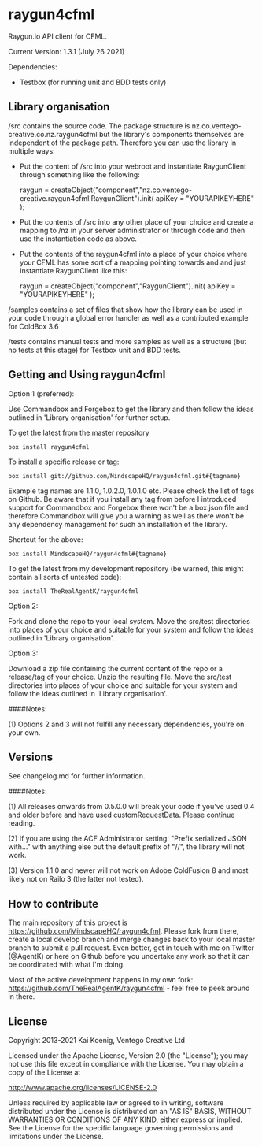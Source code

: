 raygun4cfml
===========

Raygun.io API client for CFML.

Current Version: 1.3.1 (July 26 2021)

Dependencies: 

- Testbox (for running unit and BDD tests only)

## Library organisation

/src contains the source code. The package structure is nz.co.ventego-creative.co.nz.raygun4cfml but the library's components themselves are independent of the package path. Therefore you can use the library in multiple ways:

- Put the content of /src into your webroot and instantiate RaygunClient through something like the following:

    raygun = createObject("component","nz.co.ventego-creative.raygun4cfml.RaygunClient").init(
        apiKey = "YOURAPIKEYHERE"
    );

- Put the contents of /src into any other place of your choice and create a mapping to /nz in your server administrator or through code and then use the instantiation code as above.

- Put the contents of the raygun4cfml into a place of your choice where your CFML has some sort of a mapping pointing towards and and just instantiate RaygunClient like this:

    raygun = createObject("component","RaygunClient").init(
        apiKey = "YOURAPIKEYHERE"
    );
    
/samples contains a set of files that show how the library can be used in your code through a global error handler as well as a contributed example for ColdBox 3.6

/tests contains manual tests and more samples as well as a structure (but no tests at this stage) for Testbox unit and BDD tests.

## Getting and Using raygun4cfml

Option 1 (preferred):

Use Commandbox and Forgebox to get the library and then follow the ideas outlined in 'Library organisation' for further setup.

To get the latest from the master repository

    box install raygun4cfml 

To install a specific release or tag: 
    
    box install git://github.com/MindscapeHQ/raygun4cfml.git#{tagname}
    
Example tag names are 1.1.0, 1.0.2.0, 1.0.1.0 etc. Please check the list of tags on Github. Be aware that if you install any tag from before I introduced support for Commandbox and Forgebox there won't be a box.json file and therefore Commandbox will give you a warning as well as there won't be any dependency management for such an installation of the library.
    
Shortcut for the above:
 
    box install MindscapeHQ/raygun4cfml#{tagname}
    
To get the latest from my development repository (be warned, this might contain all sorts of untested code):
  
    box install TheRealAgentK/raygun4cfml

Option 2:

Fork and clone the repo to your local system. Move the src/test directories into places of your choice and suitable for your system and follow the ideas outlined in 'Library organisation'.

Option 3:

Download a zip file containing the current content of the repo or a release/tag of your choice. Unzip the resulting file. Move the src/test directories into places of your choice and suitable for your system and follow the ideas outlined in 'Library organisation'.

####Notes:

(1) Options 2 and 3 will not fulfill any necessary dependencies, you're on your own.

## Versions

See changelog.md for further information.

####Notes:

(1) All releases onwards from 0.5.0.0 will break your code if you've used 0.4 and older before and have used customRequestData. Please continue reading.

(2) If you are using the ACF Administrator setting: "Prefix serialized JSON with..." with anything else but the default prefix of "//", the library will not work.

(3) Version 1.1.0 and newer will not work on Adobe ColdFusion 8 and most likely not on Railo 3 (the latter not tested).


## How to contribute

The main repository of this project is https://github.com/MindscapeHQ/raygun4cfml. Please fork from there, create a local develop branch and merge changes back to your local master branch to submit a pull request. Even better, get in touch with me on Twitter (@AgentK) or here on Github before you undertake any work so that it can be coordinated with what I'm doing.

Most of the active development happens in my own fork: https://github.com/TheRealAgentK/raygun4cfml - feel free to peek around in there.

## License

Copyright 2013-2021 Kai Koenig, Ventego Creative Ltd

Licensed under the Apache License, Version 2.0 (the "License");
you may not use this file except in compliance with the License.
You may obtain a copy of the License at

   http://www.apache.org/licenses/LICENSE-2.0

Unless required by applicable law or agreed to in writing, software
distributed under the License is distributed on an "AS IS" BASIS,
WITHOUT WARRANTIES OR CONDITIONS OF ANY KIND, either express or implied.
See the License for the specific language governing permissions and
limitations under the License.








